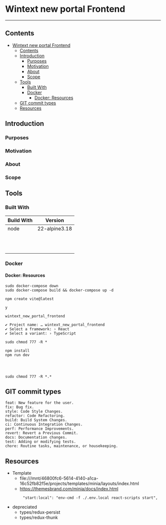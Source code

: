 # Wintext new portal Frontend
---------------

## Contents
- [Wintext new portal Frontend](#wintext-new-portal-frontend)
  - [Contents](#contents)
  - [Introduction](#introduction)
    - [Purposes](#purposes)
    - [Motivation](#motivation)
    - [About](#about)
    - [Scope](#scope)
  - [Tools](#tools)
    - [Built With](#built-with)
    - [Docker](#docker)
      - [Docker: Resources](#docker-resources)
  - [GIT commit types](#git-commit-types)
  - [Resources](#resources)


## Introduction

### Purposes

### Motivation


### About


### Scope



## Tools

### Built With


| Build With       | Version       |
| ---------------- | ------------- |
| node             | 22-alpine3.18 |
|                  |               |
|                  |               |
|                  |               |
|                  |               |
|                  |               |
|                  |               |
|                  |               |
|                  |               |
|                  |               |
|                  |               |
|                  |               |



### Docker
#### Docker: Resources
```
sudo docker-compose down
sudo docker-compose build && docker-compose up -d

npm create vite@latest

y

wintext_new_portal_frontend

✔ Project name: … wintext_new_portal_frontend
✔ Select a framework: › React
✔ Select a variant: › TypeScript

sudo chmod 777 -R *

npm install
npm run dev

```

```



```

```
sudo chmod 777 -R *.*
```



## GIT commit types
```
feat: New feature for the user.
fix: Bug fix.
style: Code Style Changes.
refactor: Code Refactoring.
build: Build System Changes.
ci: Continuous Integration Changes.
perf: Performance Improvements.
revert: Revert a Previous Commit.
docs: Documentation changes.
test: Adding or modifying tests.
chore: Routine tasks, maintenance, or housekeeping.
```


## Resources
- Template
  - file:///mnt/46800fc6-5614-4140-a1ca-16c52fb82f5e/projects/templates/minia/layouts/index.html
  - https://themesbrand.com/minia/docs/index.html

```
        "start:local": "env-cmd -f ./.env.local react-scripts start",

```


- depreciated
  - types/redux-persist
  - types/redux-thunk